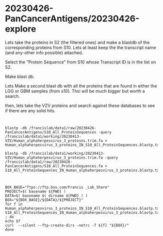 
#	20230426-PanCancerAntigens/20230426-explore



Lets take the proteins in S2 (the filtered ones) and make a blastdb of the corresponding proteins from S10.  Lets at least keep the the transcript name (and any-other info possible) attached.

Select the "Protein Sequence" from S10 whose Transcript ID is in the list on S2.

Make blast db.




Lets Make a second blast db with all the proteins that are found in either the LGG or GBM samples (from s10). Thsi will be much bigger but worth a search.






then, lets take the VZV proteins and search against these databases to see if there are any solid hits.



```


blastp -db /francislab/data1/raw/20230426-PanCancerAntigens/S10_All_ProteinSequences -query /francislab/data1/working/20230413-VZV/Human_alphaherpesvirus_3_proteins.trim.fa > Human_alphaherpesvirus_3_proteins_IN_S10_All_ProteinSequences.blastp.txt

blastp -db /francislab/data1/working/20230413-VZV/Human_alphaherpesvirus_3_proteins.trim.fa -query /francislab/data1/raw/20230426-PanCancerAntigens/S10_All_ProteinSequences.fa > S10_All_ProteinSequences_IN_Human_alphaherpesvirus_3_proteins.blastp.txt


```




```

BOX_BASE="ftps://ftp.box.com/Francis _Lab_Share"
PROJECT=$( basename ${PWD} )
DATA=$( basename $( dirname ${PWD} ) ) 
BOX="${BOX_BASE}/${DATA}/${PROJECT}"
for f in Human_alphaherpesvirus_3_proteins_IN_S10_All_ProteinSequences.blastp.txt S10_All_ProteinSequences_IN_Human_alphaherpesvirus_3_proteins.blastp.txt ; do
echo $f
curl  --silent --ftp-create-dirs -netrc -T ${f} "${BOX}/"
done


```




